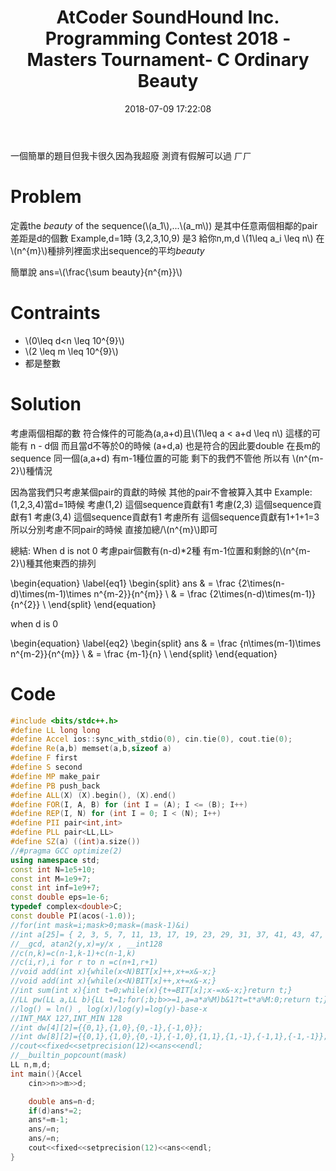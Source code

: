 ﻿---
title: AtCoder SoundHound Inc. Programming Contest 2018 -Masters Tournament- C Ordinary Beauty
tags:
  - Probability
  - AtCoder
categories:
  - Competitive Programming
date: 2018-07-09 17:22:08
mathjax: true
---

一個簡單的題目但我卡很久因為我超廢
測資有假解可以過 ㄏㄏ

# Problem

定義the *beauty* of the sequence(\\(a_1\\),...\\(a_m\\)) 是其中任意兩個相鄰的pair差距是d的個數
Example,d=1時 (3,2,3,10,9) 是3
給你n,m,d
\\(1\leq a_i \leq n\\)
在\\(n^{m}\\)種排列裡面求出sequence的平均*beauty*

簡單說 ans=\\(\frac{\sum beauty}{n^{m}}\\)

<!--more-->

# Contraints
* \\(0\leq d<n \leq 10^{9}\\)
* \\(2 \leq m \leq 10^{9}\\)
* 都是整數




# Solution
考慮兩個相鄰的數
符合條件的可能為(a,a+d)且\\(1\leq a < a+d \leq n\\)
這樣的可能有 n - d個 而且當d不等於0的時候 (a+d,a) 也是符合的因此要double
在長m的sequence 同一個(a,a+d) 有m-1種位置的可能 剩下的我們不管他 所以有 \\(n^{m-2}\\)種情況

因為當我們只考慮某個pair的貢獻的時候 其他的pair不會被算入其中
Example:(1,2,3,4)當d=1時候
考慮(1,2) 這個sequence貢獻有1
考慮(2,3) 這個sequence貢獻有1
考慮(3,4) 這個sequence貢獻有1
考慮所有 這個sequence貢獻有1+1+1=3
所以分別考慮不同pair的時候 直接加總/\\(n^{m}\\)即可

總結:
When d is not 0
考慮pair個數有(n-d)*2種
有m-1位置和剩餘的\\(n^{m-2}\\)種其他東西的排列

\begin{equation} \label{eq1}
\begin{split}
ans & = \frac {2\times(n-d)\times(m-1)\times n^{m-2}}{n^{m}} \\
 & = \frac {2\times(n-d)\times(m-1)}{n^{2}} \\
\end{split}
\end{equation}

when d is 0

\begin{equation} \label{eq2}
\begin{split}
ans & = \frac {n\times(m-1)\times n^{m-2}}{n^{m}} \\
 & = \frac {m-1}{n} \\
\end{split}
\end{equation}

# Code
```cpp
#include <bits/stdc++.h>
#define LL long long
#define Accel ios::sync_with_stdio(0), cin.tie(0), cout.tie(0);
#define Re(a,b) memset(a,b,sizeof a)
#define F first
#define S second
#define MP make_pair
#define PB push_back
#define ALL(X) (X).begin(), (X).end()
#define FOR(I, A, B) for (int I = (A); I <= (B); I++)
#define REP(I, N) for (int I = 0; I < (N); I++)
#define PII pair<int,int>
#define PLL pair<LL,LL>
#define SZ(a) ((int)a.size())
//#pragma GCC optimize(2)
using namespace std;
const int N=1e5+10;
const int M=1e9+7;
const int inf=1e9+7;
const double eps=1e-6;
typedef complex<double>C;
const double PI(acos(-1.0));
//for(int mask=i;mask>0;mask=(mask-1)&i)
//int a[25]= { 2, 3, 5, 7, 11, 13, 17, 19, 23, 29, 31, 37, 41, 43, 47, 53, 59, 61, 67, 71, 73, 79, 83, 89, 97 };
//__gcd, atan2(y,x)=y/x , __int128
//c(n,k)=c(n-1,k-1)+c(n-1,k)
//c(i,r),i for r to n =c(n+1,r+1)
//void add(int x){while(x<N)BIT[x]++,x+=x&-x;}
//void add(int x){while(x<N)BIT[x]++,x+=x&-x;}
//int sum(int x){int t=0;while(x){t+=BIT[x];x-=x&-x;}return t;}
//LL pw(LL a,LL b){LL t=1;for(;b;b>>=1,a=a*a%M)b&1?t=t*a%M:0;return t;}
//log() = ln() , log(x)/log(y)=log(y)-base-x
//INT_MAX 127,INT_MIN 128
//int dw[4][2]={{0,1},{1,0},{0,-1},{-1,0}};
//int dw[8][2]={{0,1},{1,0},{0,-1},{-1,0},{1,1},{1,-1},{-1,1},{-1,-1}};
//cout<<fixed<<setprecision(12)<<ans<<endl;
//__builtin_popcount(mask)
LL n,m,d;
int main(){Accel
	cin>>n>>m>>d;

	double ans=n-d;
	if(d)ans*=2;
	ans*=m-1;
	ans/=n;
	ans/=n;
	cout<<fixed<<setprecision(12)<<ans<<endl;
}
```